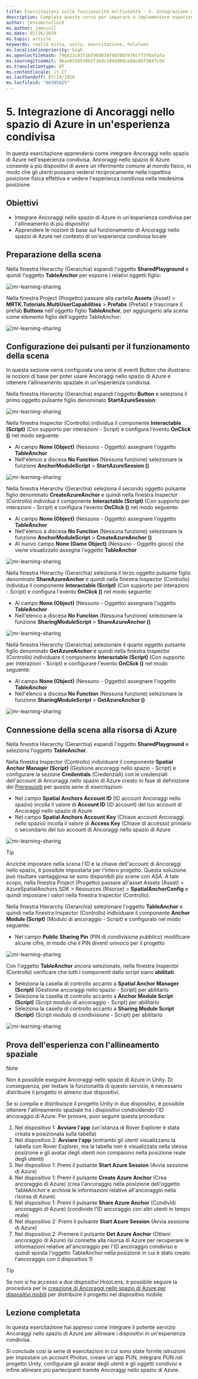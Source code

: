 ```yaml
---
title: Esercitazioni sulle funzionalità multiutente - 5. Integrazione di Ancoraggi nello spazio di Azure in un'esperienza condivisa
description: Completa questo corso per imparare a implementare esperienze condivise multiutente all'interno di un'applicazione HoloLens 2.
author: jessemcculloch
ms.author: jemccull
ms.date: 02/26/2019
ms.topic: article
keywords: realtà mista, unity, esercitazione, hololens
ms.localizationpriority: high
ms.openlocfilehash: 79be23c9371bf90d03df0070b74f6cff3f0afafa
ms.sourcegitcommit: 96ae8258539b2f3edc104dd0dce8bc66f3647cdd
ms.translationtype: HT
ms.contentlocale: it-IT
ms.lasthandoff: 07/14/2020
ms.locfileid: "86305625"
---
```

# <a name="5-integrating-azure-spatial-anchors-into-a-shared-experience"></a>5. Integrazione di Ancoraggi nello spazio di Azure in un'esperienza condivisa

In questa esercitazione apprenderai come integrare Ancoraggi nello spazio di Azure nell'esperienza condivisa. Ancoraggi nello spazio di Azure consente a più dispositivi di avere un riferimento comune al mondo fisico, in modo che gli utenti possano vedersi reciprocamente nella rispettiva posizione fisica effettiva e vedere l'esperienza condivisa nella medesima posizione.

## <a name="objectives"></a>Obiettivi

* Integrare Ancoraggi nello spazio di Azure in un'esperienza condivisa per l'allineamento di più dispositivi
* Apprendere le nozioni di base sul funzionamento di Ancoraggi nello spazio di Azure nel contesto di un'esperienza condivisa locale

## <a name="preparing-the-scene"></a>Preparazione della scena

Nella finestra Hierarchy (Gerarchia) espandi l'oggetto **SharedPlayground** e quindi l'oggetto **TableAnchor** per esporre i relativi oggetti figlio:

![mr-learning-sharing](images/mr-learning-sharing/sharing-05-section1-step1-1.png)

Nella finestra Project (Progetto) passare alla cartella **Assets** (Asset)  > **MRTK.Tutorials.MultiUserCapabilities** > **Prefabs** (Prefab) e trascinare il prefab **Buttons** nell'oggetto figlio **TableAnchor**, per aggiungerlo alla scena come elemento figlio dell'oggetto TableAnchor:

![mr-learning-sharing](images/mr-learning-sharing/sharing-05-section1-step1-2.png)

## <a name="configuring-the-buttons-to-operate-the-scene"></a>Configurazione dei pulsanti per il funzionamento della scena

In questa sezione verrà configurata una serie di eventi Button che illustrano le nozioni di base per poter usare Ancoraggi nello spazio di Azure e ottenere l'allineamento spaziale in un'esperienza condivisa.

Nella finestra Hierarchy (Gerarchia) espandi l'oggetto **Button** e seleziona il primo oggetto pulsante figlio denominato **StartAzureSession**:

![mr-learning-sharing](images/mr-learning-sharing/sharing-05-section2-step1-1.png)

Nella finestra Inspector (Controllo) individua il componente **Interactable (Script)** (Con supporto per interazioni - Script) e configura l'evento **OnClick ()** nel modo seguente:

* Al campo **None (Object)** (Nessuno - Oggetto) assegnare l'oggetto **TableAnchor**
* Nell'elenco a discesa **No Function** (Nessuna funzione) selezionare la funzione **AnchorModuleScript** > **StartAzureSession ()**

![mr-learning-sharing](images/mr-learning-sharing/sharing-05-section2-step1-2.png)

Nella finestra Hierarchy (Gerarchia) seleziona il secondo oggetto pulsante figlio denominato **CreateAzureAnchor** e quindi nella finestra Inspector (Controllo) individua il componente **Interactable (Script)** (Con supporto per interazioni - Script) e configura l'evento **OnClick ()** nel modo seguente:

* Al campo **None (Object)** (Nessuno - Oggetto) assegnare l'oggetto **TableAnchor**
* Nell'elenco a discesa **No Function** (Nessuna funzione) selezionare la funzione **AnchorModuleScript** > **CreateAzureAnchor ()**
* Al nuovo campo **None (Game Object)** (Nessuno - Oggetto gioco) che viene visualizzato assegna l'oggetto **TableAnchor**

![mr-learning-sharing](images/mr-learning-sharing/sharing-05-section2-step1-3.png)

Nella finestra Hierarchy (Gerarchia) seleziona il terzo oggetto pulsante figlio denominato **ShareAzureAnchor** e quindi nella finestra Inspector (Controllo) individua il componente **Interactable (Script)** (Con supporto per interazioni - Script) e configura l'evento **OnClick ()** nel modo seguente:

* Al campo **None (Object)** (Nessuno - Oggetto) assegnare l'oggetto **TableAnchor**
* Nell'elenco a discesa **No Function** (Nessuna funzione) selezionare la funzione **SharingModuleScript** > **ShareAzureAnchor ()**

![mr-learning-sharing](images/mr-learning-sharing/sharing-05-section2-step1-4.png)

Nella finestra Hierarchy (Gerarchia) selezionare il quarto oggetto pulsante figlio denominato **GetAzureAnchor** e quindi nella finestra Inspector (Controllo) individuare il componente **Interactable (Script)** (Con supporto per interazioni - Script) e configurare l'evento **OnClick ()** nel modo seguente:

* Al campo **None (Object)** (Nessuno - Oggetto) assegnare l'oggetto **TableAnchor**
* Nell'elenco a discesa **No Function** (Nessuna funzione) selezionare la funzione **SharingModuleScript** > **GetAzureAnchor ()**

![mr-learning-sharing](images/mr-learning-sharing/sharing-05-section2-step1-5.png)

## <a name="connecting-the-scene-to-the-azure-resource"></a>Connessione della scena alla risorsa di Azure

Nella finestra Hierarchy (Gerarchia) espandi l'oggetto **SharedPlayground** e seleziona l'oggetto **TableAnchor**.

Nella finestra Inspector (Controllo) individuare il componente **Spatial Anchor Manager (Script)** (Gestione ancoraggi nello spazio - Script) e configurare la sezione **Credentials** (Credenziali) con le credenziali dell'account di Ancoraggi nello spazio di Azure creato in fase di definizione dei [Prerequisiti](mr-learning-sharing-01.md#prerequisites) per questa serie di esercitazioni:

* Nel campo **Spatial Anchors Account ID** (ID account Ancoraggi nello spazio) incolla il valore di **Account ID** (ID account) del tuo account di Ancoraggi nello spazio di Azure
* Nel campo **Spatial Anchors Account Key** (Chiave account Ancoraggi nello spazio) incolla il valore di **Access Key** (Chiave di accesso) primario o secondario del tuo account di Ancoraggi nello spazio di Azure

![mr-learning-sharing](images/mr-learning-sharing/sharing-05-section3-step1-1.png)

> [!TIP]
> Anziché impostare nella scena l'ID e la chiave dell'account di Ancoraggi nello spazio, è possibile impostarla per l'intero progetto. Questa soluzione può risultare vantaggiosa se sono disponibili più scene con ASA. A tale scopo, nella finestra Project (Progetto) passare all'asset Assets (Asset) > AzureSpatialAnchors.SDK > Resources (Risorse) > **SpatialAnchorConfig** e quindi impostare i valori nella finestra Inspector (Controllo).

Nella finestra Hierarchy (Gerarchia) selezionare l'oggetto **TableAnchor** e quindi nella finestra Inspector (Controllo) individuare il componente **Anchor Module (Script)** (Modulo di ancoraggio - Script) e configuralo nel modo seguente:

* Nel campo **Public Sharing Pin** (PIN di condivisione pubblico) modificare alcune cifre, in modo che il PIN diventi univoco per il progetto

![mr-learning-sharing](images/mr-learning-sharing/sharing-05-section3-step1-2.png)

Con l'oggetto **TableAnchor** ancora selezionato, nella finestra Inspector (Controllo) verificare che tutti i componenti dello script siano **abilitati**:

* Seleziona la casella di controllo accanto a **Spatial Anchor Manager (Script)** (Gestione ancoraggi nello spazio - Script) per abilitarlo
* Seleziona la casella di controllo accanto a **Anchor Module Script (Script)** (Script modulo di ancoraggio - Script) per abilitarlo
* Seleziona la casella di controllo accanto a **Sharing Module Script (Script)** (Script modulo di condivisione - Script) per abilitarlo

![mr-learning-sharing](images/mr-learning-sharing/sharing-05-section3-step1-3.png)

## <a name="trying-the-experience-with-spatial-alignment"></a>Prova dell'esperienza con l'allineamento spaziale

> [!NOTE]
> Non è possibile eseguire Ancoraggi nello spazio di Azure in Unity. Di conseguenza, per testare la funzionalità di questo servizio, è necessario distribuire il progetto in almeno due dispositivi.

Se si compila e distribuisce il progetto Unity in due dispositivi, è possibile ottenere l'allineamento spaziale tra i dispositivi condividendo l'ID ancoraggio di Azure. Per provare, puoi seguire questa procedura:

1. Nel dispositivo 1: **Avviare l'app** (un'istanza di Rover Explorer è stata creata e posizionata sulla tabella)
2. Nel dispositivo 2: **Avviare l'app** (entrambi gli utenti visualizzano la tabella con Rover Explorer, ma la tabella non è visualizzata nella stessa posizione e gli avatar degli utenti non compaiono nella posizione reale degli utenti)
3. Nel dispositivo 1: Premi il pulsante **Start Azure Session** (Avvia sessione di Azure)
4. Nel dispositivo 1: Premi il pulsante **Create Azure Anchor** (Crea ancoraggio di Azure) (crea l'ancoraggio nella posizione dell'oggetto TableAnchor e archivia le informazioni relative all'ancoraggio nella risorsa di Azure).
5. Nel dispositivo 1: Premi il pulsante **Share Azure Anchor** (Condividi ancoraggio di Azure) (condivide l'ID ancoraggio con altri utenti in tempo reale)
6. Nel dispositivo 2: Premi il pulsante **Start Azure Session** (Avvia sessione di Azure)
7. Nel dispositivo 2: Premere il pulsante **Get Azure Anchor** (Ottieni ancoraggio di Azure) (si connette alla risorsa di Azure per recuperare le informazioni relative all'ancoraggio per l'ID ancoraggio condiviso e quindi sposta l'oggetto TableAnchor nella posizione in cui è stato creato l'ancoraggio con il dispositivo 1)

> [!TIP]
> Se non si ha accesso a due dispositivi HoloLens, è possibile seguire la procedura per la [creazione di Ancoraggi nello spazio di Azure per dispositivi mobili](mr-learning-asa-05.md) per distribuire il progetto nel dispositivo mobile.

## <a name="congratulations"></a>Lezione completata

In questa esercitazione hai appreso come integrare il potente servizio Ancoraggi nello spazio di Azure per allineare i dispositivi in un'esperienza condivisa.

Si conclude così la serie di esercitazioni in cui sono state fornite istruzioni per impostare un account Photon, creare un'app PUN, integrare PUN nel progetto Unity, configurare gli avatar degli utenti e gli oggetti condivisi e infine allineare più partecipanti tramite Ancoraggi nello spazio di Azure.
